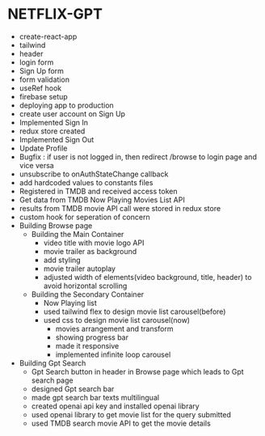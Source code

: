 # NETFLIX-GPT

- create-react-app
- tailwind
- header
- login form
- Sign Up form
- form validation
- useRef hook
- firebase setup
- deploying app to production
- create user account on Sign Up
- Implemented Sign In
- redux store created
- Implemented Sign Out
- Update Profile
- Bugfix : if user is not logged in, then redirect /browse to login page and vice versa
- unsubscribe to onAuthStateChange callback
- add hardcoded values to constants files
- Registered in TMDB and received access token
- Get data from TMDB Now Playing Movies List API
- results from TMDB movie API call were stored in redux store
- custom hook for seperation of concern
- Building Browse page
  - Building the Main Container
    - video title with movie logo API
    - movie trailer as background
    - add styling
    - movie trailer autoplay
    - adjusted width of elements(video background, title, header) to avoid horizontal scrolling
  - Building the Secondary Container
    - Now Playing list
    - used tailwind flex to design movie list carousel(before)
    - used css to design movie list carousel(now)
      - movies arrangement and transform
      - showing progress bar
      - made it responsive
      - implemented infinite loop carousel
- Building Gpt Search
  - Gpt Search button in header in Browse page which leads to Gpt search page
  - designed Gpt search bar
  - made gpt search bar texts multilingual
  - created openai api key and installed openai library
  - used openai library to get movie list for the query submitted
  - used TMDB search movie API to get the movie details
